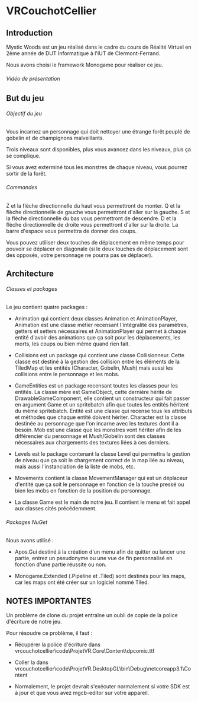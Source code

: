 # VRCouchotCellier


## Introduction

Mystic Woods est un jeu réalisé dans le cadre du cours de Réalité Virtuel en 2ème année de DUT Informatique à l'IUT de Clermont-Ferrand.

Nous avons choisi le framework Monogame pour réaliser ce jeu.

###### Vidéo de présentation 

[](https://www.youtube.com/watch?v=fsD2U7LXFfQ)

## But du jeu

###### Objectif du jeu

Vous incarnez un personnage qui doit nettoyer une étrange forêt peuplé de gobelin et de champignons malveillants.

Trois niveaux sont disponibles, plus vous avancez dans les niveaux, plus ça se complique.

Si vous avez exterminé tous les monstres de chaque niveau, vous pourrez sortir de la forêt.

###### Commandes

Z et la flèche directionnelle du haut vous permettront de monter.
Q et la flèche directionnelle de gauche vous permettront d'aller sur la gauche.
S et la flèche directionnelle du bas vous permettront de descendre.
D et la flèche directionnelle de droite vous permettront d'aller sur la droite.
La barre d'espace vous permettra de donner des coups.

Vous pouvez utiliser deux touches de déplacement en même temps pour pouvoir se déplacer en diagonale (si le deux touches de déplacement sont des opposés, votre personnage ne pourra pas se déplacer).


## Architecture

###### Classes et packages

Le jeu contient quatre packages :

- Animation qui contient deux classes Animation et AnimationPlayer, Animation est une classe métier recensant l'intégralité des paramètres, getters et setters nécessaires et AnimationPlayer qui permet à chaque entité d'avoir des animations que ça soit pour les déplacements, les morts, les coups ou bien même quand rien fait.

- Collisions est un package qui contient une classe Collisionneur. Cette classe est destiné à la gestion des collision entre les éléments de la TiledMap et les entités (Character, Gobelin, Mush) mais aussi les collisions entre le personnage et les mobs.

- GameEntities est un package recensant toutes les classes pour les entités. La classe mère est GameObject, cette dernière hérite de DrawableGameComponent, elle contient un constructeur qui fait passer en argument Game et un spritebatch afin que toutes les entités héritent du même spritebatch.
Entité est une classe qui recense tous les attributs et méthodes que chaque entité doivent hériter.
Character est la classe destinée au personnage que l'on incarne avec les textures dont il a besoin.
Mob est une classe que les monstres vont hériter afin de les différencier du personnage et Mush/Gobelin sont des classes nécessaires aux chargements des textures liées à ces derniers.

- Levels est le package contenant la classe Level qui permettra la gestion de niveau que ça soit le chargement correct de la map liée au niveau, mais aussi l'instanciation de la liste de mobs, etc.

- Movements contient la classe MovementManager qui est un déplaceur d'entité que ça soit le personnage en fonction de la touche pressé ou bien les mobs en fonction de la position du personnage.

- La classe Game est le main de notre jeu. Il contient le menu et fait appel aux classes cités précédemment.

###### Packages NuGet

Nous avons utilisé :

- Apos.Gui destiné à la création d'un menu afin de quitter ou lancer une partie, entrez un pseudonyme ou une vue de fin personnalisé en fonction d'une partie réussite ou non.

- Monogame.Extended (.Pipeline et .Tiled) sont destinés pour les maps, car les maps ont été créer sur un logiciel nommé Tiled.


## NOTES IMPORTANTES

Un problème de clone du projet entraîne un oubli de copie de la police d'écriture de notre jeu.

Pour résoudre ce problème, il faut :

- Récupérer la police d'écriture dans vrcouchotcellier\code\ProjetVR.Core\Content\dpcomic.ttf

- Coller la dans vrcouchotcellier\code\ProjetVR.DesktopGL\bin\Debug\netcoreapp3.1\Content

- Normalement, le projet devrait s'exécuter normalement si votre SDK est à jour et que vous avez mgcb-editor sur votre appareil.

